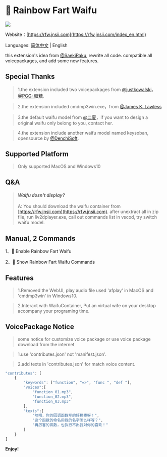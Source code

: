 # 🌈 Rainbow Fart Waifu
![](https://s1.ax1x.com/2020/08/17/deB1yV.gif)

Website：[https://rfw.jnsii.com](https://rfw.jnsii.com/index_en.html)

Languages: [简体中文](./README.zh.md) | English

this extension's idea from [@SaekiRaku](https://github.com/SaekiRaku/vscode-rainbow-fart), rewrite all code. compatible all voicepackages, and add some new features.

## Special Thanks

> 1.the extension included two voicepackages from [@justkowalski](https://github.com/JustKowalski)，[@PGG: 糖糖](https://github.com/heixiaobai/rainbow-fart-voice-pack).

> 2.the extension included cmdmp3win.exe，from [@James K. Lawless](http://jiml.us)

> 3.the default waifu model from [@二夏](https://erxia207.lofter.com)，if you want to design a original waifu only belong to you, contact her.

> 4.the extension include another waifu model named keysoban, opensource by [@DenchiSoft](https://twitter.com/DenchiSoft/status/1036017773011525632).

## Supported Platform

> Only supported MacOS and Windows10

## Q&A

> #### _Waifu dosn't display?_
> A: You should download the waifu container from [https://rfw.jnsii.com](https://rfw.jnsii.com). after unextract all in zip file, run liv2dplayer.exe, call out commands list in vscod, try switch waifu model.

## Manual, 2 Commands

1、🌈 Enable Rainbow Fart Waifu

2、🌈 Show Rainbow Fart Waifu Commands

## Features

> 1.Removed the WebUI, play audio file used 'afplay' in MacOS and 'cmdmp3win' in Windows10.

> 2.Interact with WaifuContainer, Put an virtual wife on your desktop accompany your programing time.

## VoicePackage Notice
> some notice for customize voice package or use voice package download from the internet

> 1.use 'contributes.json' not 'manifest.json'.

> 2.add texts in 'contributes.json' for match voice content.

~~~~javascript
"contributes": [
    {
        "keywords": ["function", "=>", "func ", "def "],
        "voices":[
            "function_01.mp3",
            "function_02.mp3",
            "function_03.mp3"
        ],
        "texts":[
            "哇哦，你的回调函数写的好棒棒呀！",
            "这个函数的命名用我的名字怎么样呀？",
            "再厉害的函数，也执行不出我对你的喜欢！"
        ]
    }
]
~~~~


**Enjoy!**
